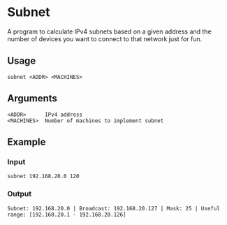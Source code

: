 # Subnet

A program to calculate IPv4 subnets based on a given address and the number of devices you want to connect to that network just for fun.

## Usage

```terminal
subnet <ADDR> <MACHINES>
```

## Arguments

```terminal
<ADDR>      IPv4 address
<MACHINES>  Number of machines to implement subnet
```

## Example

### Input

```terminal
subnet 192.168.20.0 120
```

### Output

```terminal
Subnet: 192.168.20.0 | Broadcast: 192.168.20.127 | Mask: 25 | Useful range: [192.168.20.1 - 192.168.20.126]
```
